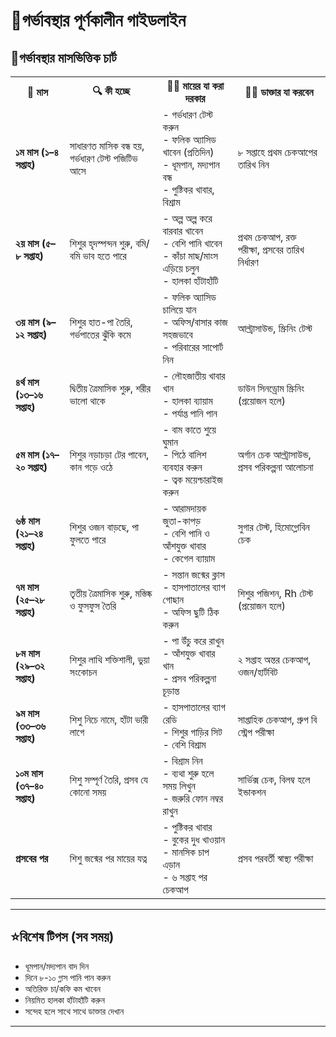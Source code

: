 # 🍼গর্ভাবস্থার পূর্ণকালীন গাইডলাইন

## 📌গর্ভাবস্থার মাসভিত্তিক চার্ট

<table>
  <tr>
    <th>📅 মাস</th>
    <th>🔍 কী হচ্ছে</th>
    <th>👩‍🍼 মায়ের যা করা দরকার</th>
    <th>👩‍⚕️ ডাক্তার যা করবেন</th>
  </tr>
  <tr>
    <td><b>১ম মাস (১–৪ সপ্তাহ)</b></td>
    <td>সাধারণত মাসিক বন্ধ হয়, গর্ভধারণ টেস্ট পজিটিভ আসে</td>
    <td>
      - গর্ভধারণ টেস্ট করুন <br>
      - ফলিক অ্যাসিড খাবেন (প্রতিদিন) <br>
      - ধূমপান, মদ্যপান বন্ধ <br>
      - পুষ্টিকর খাবার, বিশ্রাম
    </td>
    <td>৮ সপ্তাহে প্রথম চেকআপের তারিখ নিন</td>
  </tr>
  <tr>
    <td><b>২য় মাস (৫–৮ সপ্তাহ)</b></td>
    <td>শিশুর হৃদস্পন্দন শুরু, বমি/বমি ভাব হতে পারে</td>
    <td>
      - অল্প অল্প করে বারবার খাবেন <br>
      - বেশি পানি খাবেন <br>
      - কাঁচা মাছ/মাংস এড়িয়ে চলুন <br>
      - হালকা হাঁটাহাঁটি
    </td>
    <td>প্রথম চেকআপ, রক্ত পরীক্ষা, প্রসবের তারিখ নির্ধারণ</td>
  </tr>
  <tr>
    <td><b>৩য় মাস (৯–১২ সপ্তাহ)</b></td>
    <td>শিশুর হাত-পা তৈরি, গর্ভপাতের ঝুঁকি কমে</td>
    <td>
      - ফলিক অ্যাসিড চালিয়ে যান <br>
      - অফিস/বাসার কাজ সহজভাবে <br>
      - পরিবারের সাপোর্ট নিন
    </td>
    <td>আল্ট্রাসাউন্ড, স্ক্রিনিং টেস্ট</td>
  </tr>
  <tr>
    <td><b>৪র্থ মাস (১৩–১৬ সপ্তাহ)</b></td>
    <td>দ্বিতীয় ত্রৈমাসিক শুরু, শরীর ভালো থাকে</td>
    <td>
      - লৌহজাতীয় খাবার খান <br>
      - হালকা ব্যায়াম <br>
      - পর্যাপ্ত পানি পান
    </td>
    <td>ডাউন সিনড্রোম স্ক্রিনিং (প্রয়োজন হলে)</td>
  </tr>
  <tr>
    <td><b>৫ম মাস (১৭–২০ সপ্তাহ)</b></td>
    <td>শিশুর নড়াচড়া টের পাবেন, কান গড়ে ওঠে</td>
    <td>
      - বাম কাতে শুয়ে ঘুমান <br>
      - পিঠে বালিশ ব্যবহার করুন <br>
      - ত্বক ময়েশ্চারাইজ করুন
    </td>
    <td>অর্গান চেক আল্ট্রাসাউন্ড, প্রসব পরিকল্পনা আলোচনা</td>
  </tr>
  <tr>
    <td><b>৬ষ্ঠ মাস (২১–২৪ সপ্তাহ)</b></td>
    <td>শিশুর ওজন বাড়ছে, পা ফুলতে পারে</td>
    <td>
      - আরামদায়ক জুতা-কাপড় <br>
      - বেশি পানি ও আঁশযুক্ত খাবার <br>
      - কেগেল ব্যায়াম
    </td>
    <td>সুগার টেস্ট, হিমোগ্লোবিন চেক</td>
  </tr>
  <tr>
    <td><b>৭ম মাস (২৫–২৮ সপ্তাহ)</b></td>
    <td>তৃতীয় ত্রৈমাসিক শুরু, মস্তিষ্ক ও ফুসফুস তৈরি</td>
    <td>
      - সন্তান জন্মের ক্লাস <br>
      - হাসপাতালের ব্যাগ গোছান <br>
      - অফিস ছুটি ঠিক করুন
    </td>
    <td>শিশুর পজিশন, Rh টেস্ট (প্রয়োজন হলে)</td>
  </tr>
  <tr>
    <td><b>৮ম মাস (২৯–৩২ সপ্তাহ)</b></td>
    <td>শিশুর লাথি শক্তিশালী, ভুয়া সংকোচন</td>
    <td>
      - পা উঁচু করে রাখুন <br>
      - আঁশযুক্ত খাবার খান <br>
      - প্রসব পরিকল্পনা চূড়ান্ত
    </td>
    <td>২ সপ্তাহ অন্তর চেকআপ, ওজন/হার্টবিট</td>
  </tr>
  <tr>
    <td><b>৯ম মাস (৩৩–৩৬ সপ্তাহ)</b></td>
    <td>শিশু নিচে নামে, হাঁটা ভারী লাগে</td>
    <td>
      - হাসপাতালের ব্যাগ রেডি <br>
      - শিশুর গাড়ির সিট <br>
      - বেশি বিশ্রাম
    </td>
    <td>সাপ্তাহিক চেকআপ, গ্রুপ বি স্ট্রেপ পরীক্ষা</td>
  </tr>
  <tr>
    <td><b>১০ম মাস (৩৭–৪০ সপ্তাহ)</b></td>
    <td>শিশু সম্পূর্ণ তৈরি, প্রসব যে কোনো সময়</td>
    <td>
      - বিশ্রাম নিন <br>
      - ব্যথা শুরু হলে সময় লিখুন <br>
      - জরুরি ফোন নম্বর রাখুন
    </td>
    <td>সার্ভিক্স চেক, বিলম্ব হলে ইন্ডাকশন</td>
  </tr>
  <tr>
    <td><b>প্রসবের পর</b></td>
    <td>শিশু জন্মের পর মায়ের যত্ন</td>
    <td>
      - পুষ্টিকর খাবার <br>
      - বুকের দুধ খাওয়ান <br>
      - মানসিক চাপ এড়ান <br>
      - ৬ সপ্তাহ পর চেকআপ
    </td>
    <td>প্রসব পরবর্তী স্বাস্থ্য পরীক্ষা</td>
  </tr>
</table>

---

## ⭐️বিশেষ টিপস (সব সময়)

- ধূমপান/মদ্যপান বাদ দিন  
- দিনে ৮-১০ গ্লাস পানি পান করুন  
- অতিরিক্ত চা/কফি কম খাবেন  
- নিয়মিত হালকা হাঁটাহাঁটি করুন  
- সন্দেহ হলে সাথে সাথে ডাক্তার দেখান

---